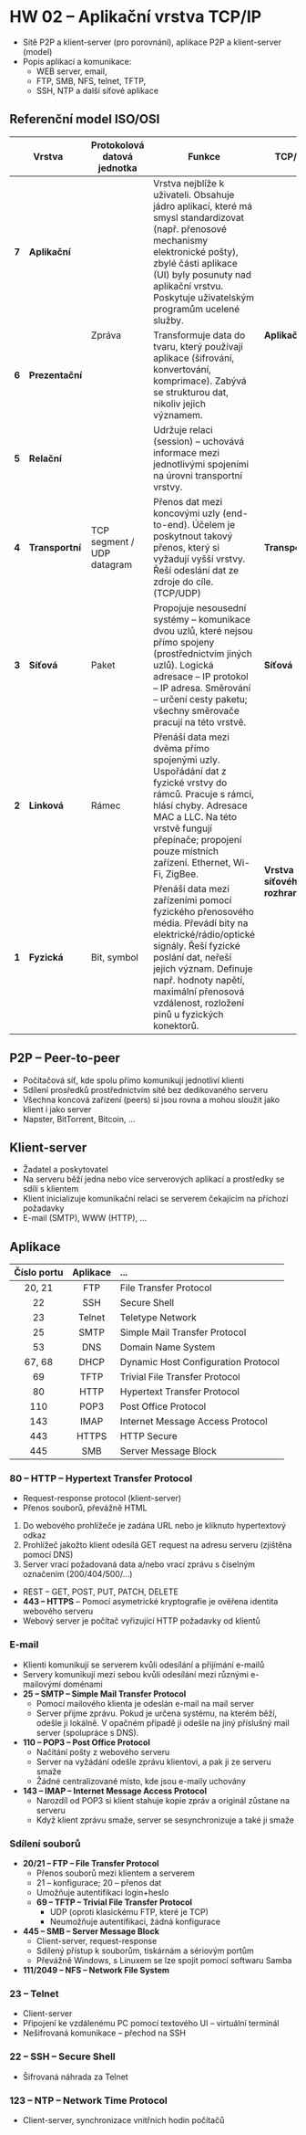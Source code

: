# HW 02 – Aplikační vrstva TCP/IP

* Sítě P2P a klient-server (pro porovnání), aplikace P2P a klient-server (model)
* Popis aplikací a komunikace:
  * WEB server, email,
  * FTP, SMB, NFS, telnet, TFTP,
  * SSH, NTP a další síťové aplikace

## Referenční model ISO/OSI

<table>
    <thead>
        <tr>
            <th colspan=2>Vrstva</th>
            <th>Protokolová datová jednotka</th>
            <th>Funkce</th>
            <th>TCP/IP</th>
        </tr>
    </thead>
    <tbody>
        <tr>
            <td><strong>7</strong></td>
            <td><strong>Aplikační</strong></td>
            <td rowspan=3>Zpráva</td>
            <td>Vrstva nejblíže k uživateli. Obsahuje jádro aplikací, které má smysl standardizovat (např. přenosové mechanismy elektronické pošty), zbylé části aplikace (UI) byly posunuty nad aplikační vrstvu. Poskytuje uživatelským programům ucelené služby.</td>
            <td rowspan=3><strong>Aplikační</strong></td>
        </tr>
        <tr>
            <td><strong>6</strong></td>
            <td><strong>Prezentační</strong></td>
            <td>Transformuje data do tvaru, který používají aplikace (šifrování, konvertování, komprimace). Zabývá se strukturou dat, nikoliv jejich významem.</td>
        </tr>
        <tr>
            <td><strong>5</strong></td>
            <td><strong>Relační</strong></td>
            <td>Udržuje relaci (session) – uchovává informace mezi jednotlivými spojeními na úrovni transportní vrstvy.</td>
        </tr>
        <tr>
            <td><strong>4</strong></td>
            <td><strong>Transportní</strong></td>
            <td>TCP segment / UDP datagram</td>
            <td>Přenos dat mezi koncovými uzly (end-to-end). Účelem je poskytnout takový přenos, který si vyžadují vyšší vrstvy. Řeší odeslání dat ze zdroje do cíle. (TCP/UDP)</td>
            <td><strong>Transportní</strong></td>
        </tr>
        <tr>
            <td><strong>3</strong></td>
            <td><strong>Síťová</strong></td>
            <td>Paket</td>
            <td>Propojuje nesousední systémy – komunikace dvou uzlů, které nejsou přímo spojeny (prostřednictvím jiných uzlů). Logická adresace – IP protokol – IP adresa. Směrování – určení cesty paketu; všechny směrovače pracují na této vrstvě.</td>
            <td><strong>Síťová</strong></td>
        </tr>
        <tr>
            <td><strong>2</strong></td>
            <td><strong>Linková</strong></td>
            <td>Rámec</td>
            <td>Přenáší data mezi dvěma přímo spojenými uzly. Uspořádání dat z fyzické vrstvy do rámců. Pracuje s rámci, hlásí chyby. Adresace MAC a LLC. Na této vrstvě fungují přepínače; propojení pouze místních zařízení. Ethernet, Wi-Fi, ZigBee.</td>
            <td rowspan=2><strong>Vrstva síťového rozhraní</strong></td>
        </tr>
        <tr>
            <td><strong>1</strong></td>
            <td><strong>Fyzická</strong></td>
            <td>Bit, symbol</td>
            <td>Přenáší data mezi zařízeními pomocí fyzického přenosového média. Převádí bity na elektrické/rádio/optické signály. Řeší fyzické poslání dat, neřeší jejich význam. Definuje např. hodnoty napětí, maximální přenosová vzdálenost, rozložení pinů u fyzických konektorů.</td>
        </tr>
    </tbody>
</table>

## P2P – Peer-to-peer

* Počítačová síť, kde spolu přímo komunikují jednotliví klienti
* Sdílení prosředků prostřednictvím sítě bez dedikovaného serveru
* Všechna koncová zařízení (peers) si jsou rovna a mohou sloužit jako klient i jako server
* Napster, BitTorrent, Bitcoin, ...

## Klient-server

* Žadatel a poskytovatel
* Na serveru běží jedna nebo více serverových aplikací a prostředky se sdílí s klientem
* Klient inicializuje komunikační relaci se serverem čekajícím na příchozí požadavky
* E-mail (SMTP), WWW (HTTP), ...

## Aplikace

Číslo portu | Aplikace | ...
:-: | :-: | :--
20, 21 | FTP | File Transfer Protocol
22 | SSH | Secure Shell
23 | Telnet | Teletype Network
25 | SMTP | Simple Mail Transfer Protocol
53 | DNS | Domain Name System
67, 68 | DHCP | Dynamic Host Configuration Protocol
69 | TFTP | Trivial File Transfer Protocol
80 | HTTP | Hypertext Transfer Protocol
110 | POP3 | Post Office Protocol
143 | IMAP | Internet Message Access Protocol
443 | HTTPS | HTTP Secure
445 | SMB | Server Message Block

### 80 – HTTP – Hypertext Transfer Protocol

* Request-response protocol (klient-server)
* Přenos souborů, převážně HTML

1. Do webového prohlížeče je zadána URL nebo je kliknuto hypertextový odkaz
2. Prohlížeč jakožto klient odesílá GET request na adresu serveru (zjištěna pomocí DNS)
3. Server vrací požadovaná data a/nebo vrací zprávu s číselným označením (200/404/500/...)

* REST – GET, POST, PUT, PATCH, DELETE
* __443 – HTTPS__ – Pomocí asymetrické kryptografie je ověřena identita webového serveru
* Webový server je počítač vyřizující HTTP požadavky od klientů

### E-mail

* Klienti komunikují se serverem kvůli odesílání a přijímání e-mailů
* Servery komunikují mezi sebou kvůli odesílání mezi různými e-mailovými doménami
* __25 – SMTP – Simple Mail Transfer Protocol__
  * Pomocí mailového klienta je odeslán e-mail na mail server
  * Server přijme zprávu. Pokud je určena systému, na kterém běží, odešle ji lokálně. V opačném případě ji odešle na jiný příslušný mail server (spolupráce s DNS).
* __110 – POP3 – Post Office Protocol__
  * Načítání pošty z webového serveru
  * Server na vyžádání odešle zprávu klientovi, a pak ji ze serveru smaže
  * Žádné centralizované místo, kde jsou e-maily uchovány
* __143 – IMAP – Internet Message Access Protocol__
  * Narozdíl od POP3 si klient stahuje kopie zpráv a originál zůstane na serveru
  * Když klient zprávu smaže, server se sesynchronizuje a také ji smaže

### Sdílení souborů

* __20/21 – FTP – File Transfer Protocol__
  * Přenos souborů mezi klientem a serverem
  * 21 – konfigurace; 20 – přenos dat
  * Umožňuje autentifikaci login+heslo
  * __69 – TFTP – Trivial File Transfer Protocol__
    * UDP (oproti klasickému FTP, které je TCP)
    * Neumožňuje autentifikaci, žádná konfigurace
* __445 – SMB – Server Message Block__
  * Client-server, request-response
  * Sdílený přístup k souborům, tiskárnám a sériovým portům
  * Převážně Windows, s Linuxem se lze spojit pomocí softwaru Samba
* __111/2049 – NFS – Network File System__

### 23 – Telnet

* Client-server
* Připojení ke vzdálenému PC pomocí textového UI – virtuální terminál
* Nešifrovaná komunikace – přechod na SSH

### 22 – SSH – Secure Shell

* Šifrovaná náhrada za Telnet

### 123 – NTP – Network Time Protocol

* Client-server, synchronizace vnitřních hodin počítačů
